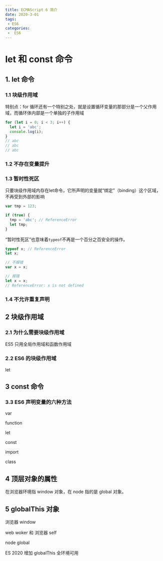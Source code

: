 ```yaml
---
title: ECMAScript 6 简介
date: 2020-3-01
tags:
 - ES6
categories:
 -  ES6
---
```


# let 和 const 命令

## 1. let 命令

### 1.1 块级作用域

特别点：for 循环还有一个特别之处，就是设置循环变量的那部分是一个父作用域，而循环体内部是一个单独的子作用域

```js
for (let i = 0; i < 3; i++) {
  let i = 'abc';
  console.log(i);
}
// abc
// abc
// abc
```

### 1.2 不存在变量提升

### 1.3 暂时性死区

只要块级作用域内存在let命令，它所声明的变量就“绑定”（binding）这个区域，不再受到外部的影响

```js
var tmp = 123;

if (true) {
  tmp = 'abc'; // ReferenceError
  let tmp;
}
```

“暂时性死区”也意味着`typeof`不再是一个百分之百安全的操作。

```js
typeof x; // ReferenceError
let x;
```

```js
// 不报错
var x = x;

// 报错
let x = x;
// ReferenceError: x is not defined
```

### 1.4 不允许重复声明

## 2 块级作用域

### 2.1 为什么需要块级作用域

ES5 只用全局作用域和函数作用域

### 2.2 ES6 的块级作用域

let 

## 3 const 命令

### 3.3 ES6 声明变量的六种方法

var

function

let

const

import

class

## 4 顶层对象的属性

在浏览器环境指 window 对象，在 node 指的是 global 对象。

## 5 globalThis 对象

浏览器 window

web woker 和 浏览器     self

node  global

ES 2020 增加 globalThis 全环境可用





